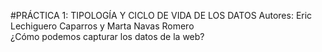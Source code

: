 #PRÁCTICA 1: TIPOLOGÍA Y CICLO DE VIDA DE LOS DATOS
Autores: Eric Lechiguero Caparros y Marta Navas Romero  
¿Cómo podemos capturar los datos de la web?  
